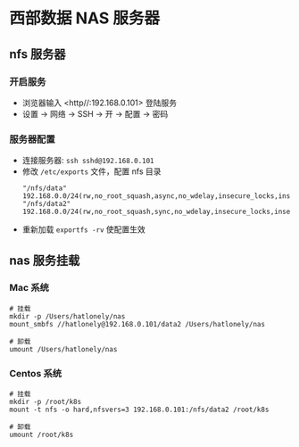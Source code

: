 # 西部数据 NAS 服务器

[//]: <> (nas, 西部数据, 存储)

## nfs 服务器

### 开启服务

- 浏览器输入 <http//:192.168.0.101> 登陆服务
- 设置 -> 网络 -> SSH -> 开 -> 配置 -> 密码

### 服务器配置

- 连接服务器: `ssh sshd@192.168.0.101`
- 修改 `/etc/exports` 文件，配置 nfs 目录
    ```
    "/nfs/data" 192.168.0.0/24(rw,no_root_squash,async,no_wdelay,insecure_locks,insecure,no_subtree_check,anonuid=501,anongid=1000)
    "/nfs/data2" 192.168.0.0/24(rw,no_root_squash,sync,no_wdelay,insecure_locks,insecure,no_subtree_check,anonuid=1001,anongid=1001)
    ```
- 重新加载 `exportfs -rv` 使配置生效

## nas 服务挂载

### Mac 系统

```
# 挂载
mkdir -p /Users/hatlonely/nas
mount_smbfs //hatlonely@192.168.0.101/data2 /Users/hatlonely/nas

# 卸载
umount /Users/hatlonely/nas
```

### Centos 系统

```
# 挂载
mkdir -p /root/k8s
mount -t nfs -o hard,nfsvers=3 192.168.0.101:/nfs/data2 /root/k8s

# 卸载
umount /root/k8s
```
